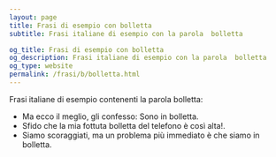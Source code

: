 ```yaml
---
layout: page
title: Frasi di esempio con bolletta 
subtitle: Frasi italiane di esempio con la parola  bolletta

og_title: Frasi di esempio con bolletta 
og_description: Frasi italiane di esempio con la parola  bolletta
og_type: website
permalink: /frasi/b/bolletta.html
---
```


Frasi italiane di esempio contenenti la parola bolletta:


- Ma ecco il meglio, gli confesso: Sono in bolletta.
- Sfido che la mia fottuta bolletta del telefono è così alta!.
- Siamo scoraggiati, ma un problema più immediato è che siamo in bolletta.

